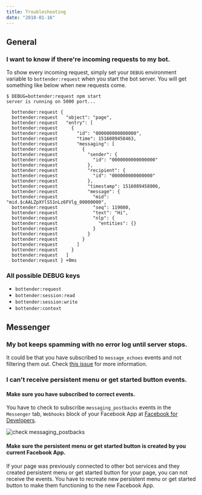 ```yaml
---
title: Troubleshooting
date: "2018-01-16"
---
```


## General

### I want to know if there're incoming requests to my bot.

To show every incoming request, simply set your `DEBUG` environment variable to `bottender:request` when you start the bot server. You will get something like below when new requests come.

```
$ DEBUG=bottender:request npm start
server is running on 5000 port...

  bottender:request {
  bottender:request   "object": "page",
  bottender:request   "entry": [
  bottender:request     {
  bottender:request       "id": "000000000000000",
  bottender:request       "time": 1516089458463,
  bottender:request       "messaging": [
  bottender:request         {
  bottender:request           "sender": {
  bottender:request             "id": "0000000000000000"
  bottender:request           },
  bottender:request           "recipient": {
  bottender:request             "id": "000000000000000"
  bottender:request           },
  bottender:request           "timestamp": 1516089458006,
  bottender:request           "message": {
  bottender:request             "mid": "mid.$cAALZpXYlSS1nLz6FVlg_00000000",
  bottender:request             "seq": 119080,
  bottender:request             "text": "Hi",
  bottender:request             "nlp": {
  bottender:request               "entities": {}
  bottender:request             }
  bottender:request           }
  bottender:request         }
  bottender:request       ]
  bottender:request     }
  bottender:request   ]
  bottender:request } +0ms
```

### All possible DEBUG keys

* `bottender:request`
* `bottender:session:read`
* `bottender:session:write`
* `bottender:context`

## Messenger

### My bot keeps spamming with no error log until server stops.

It could be that you have subscribed to `message_echoes` events and not filtering them out. Check [this issue](https://github.com/Yoctol/bottender/issues/134) for more information.

### I can't receive persistent menu or get started button events.

#### Make sure you have subscribed to correct events.

You have to check to subscribe `messaging_postbacks` events in the `Messenger` tab, `Webhooks` block of your Facebook App at [Facebook for Developers](https://developers.facebook.com/).

![check messaging_postbacks](https://user-images.githubusercontent.com/1003146/34977945-88a32732-fad7-11e7-8896-70a88cb6dfd1.PNG)

#### Make sure the persistent menu or get started button is created by you current Facebook App.

If your page was previously connected to other bot services and they created persistent menu or get started button for your page, you can not receive the events. You have to recreate new persistent menu or get started button to make them functioning to the new Facebook App.
